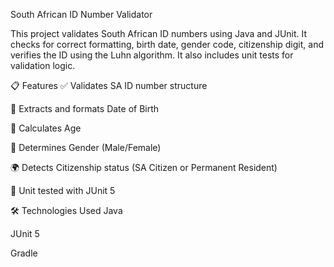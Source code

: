 South African ID Number Validator


This project validates South African ID numbers using Java and JUnit. It checks for correct formatting, birth date, gender code, citizenship digit, and verifies the ID using the Luhn algorithm. It also includes unit tests for validation logic.

📋 Features
✅ Validates SA ID number structure

📅 Extracts and formats Date of Birth

🔢 Calculates Age

👤 Determines Gender (Male/Female)

🌍 Detects Citizenship status (SA Citizen or Permanent Resident)

🧪 Unit tested with JUnit 5

🛠 Technologies Used
Java

JUnit 5

Gradle
